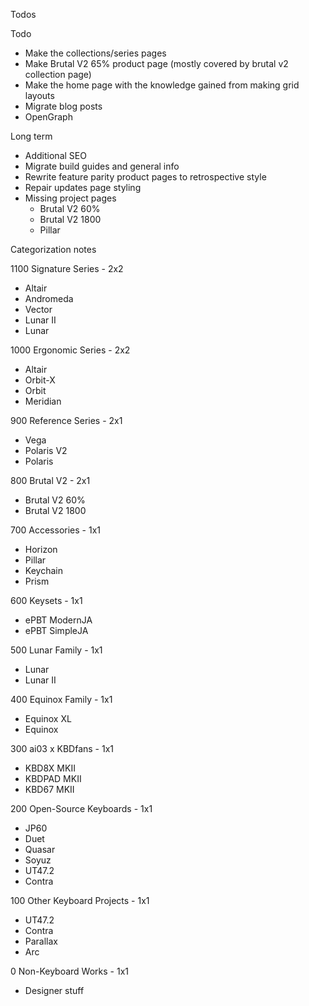 Todos 

Todo
- Make the collections/series pages
- Make Brutal V2 65% product page (mostly covered by brutal v2 collection page)
- Make the home page with the knowledge gained from making grid layouts
- Migrate blog posts
- OpenGraph

Long term
- Additional SEO
- Migrate build guides and general info
- Rewrite feature parity product pages to retrospective style
- Repair updates page styling
- Missing project pages
  - Brutal V2 60%
  - Brutal V2 1800
  - Pillar



Categorization notes

1100 Signature Series - 2x2
- Altair
- Andromeda
- Vector
- Lunar II
- Lunar

1000 Ergonomic Series - 2x2
- Altair
- Orbit-X
- Orbit
- Meridian

900 Reference Series - 2x1
- Vega
- Polaris V2
- Polaris

800 Brutal V2 - 2x1
- Brutal V2 60%
- Brutal V2 1800

700 Accessories - 1x1
- Horizon
- Pillar
- Keychain
- Prism

600 Keysets - 1x1
- ePBT ModernJA
- ePBT SimpleJA

500 Lunar Family - 1x1
- Lunar
- Lunar II

400 Equinox Family - 1x1
- Equinox XL
- Equinox

300 ai03 x KBDfans - 1x1
- KBD8X MKII
- KBDPAD MKII
- KBD67 MKII

200 Open-Source Keyboards - 1x1
- JP60
- Duet
- Quasar
- Soyuz
- UT47.2
- Contra

100 Other Keyboard Projects - 1x1
- UT47.2
- Contra
- Parallax
- Arc

0 Non-Keyboard Works - 1x1
- Designer stuff

